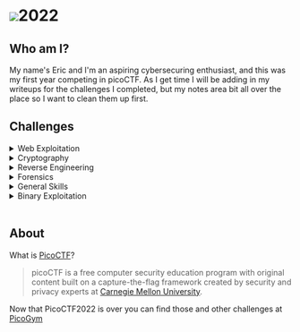 # <img src="https://picoctf.org/img/logos/picoctf-logo-horizontal-white.svg">**2022**


## **Who am I?**
My name's Eric and I'm an aspiring cybersecuring enthusiast, and this was my first year competing in picoCTF.  As I get time I will be adding in my writeups for the challenges I completed, but my notes area bit all over the place so I want to clean them up first.

## **Challenges**

<details>

<summary>Web Exploitation</summary>

|Challenge|Points|Completed|
|:--- | :---: | :---: |
|[Includes](./WebExploitation/Includes/)|100|yes|
</details>

<details>

<summary>Cryptography</summary>

|Challenge|Points|Completed|
|:--- | :---: | :---: |
|[basic-mod1](./Cryptography/basic-mod1)|100|yes|
|[basic-mod2](./Cryptography/basic-mod2)|100|yes|
|[credstuff](./Cryptography/credstuff)|100|yes|
</details>

<details>

<summary>Reverse Engineering</summary>

|Challenge|Points|Completed|
|:--- | :---: | :---: |
|[file-run1](./ReverseEngineering/file-run1/)|100|yes|
|[file-run2](./ReverseEngineering/file-run2/)|100|yes|
|[File-types](./ReverseEngineering/File-types/)|100|yes|
|[GDB Test Drive](./ReverseEngineering/GDB-Test-Drive/)|100|yes|
</details>

<details>

<summary>Forensics</summary>

|Challenge|Points|Completed|
|:--- | :---: | :---: |
|[ENHANCE!](./Forensics/Enhance!/)|100|
</details>

<details>

<summary>General Skills</summary>

|Challenge|Points|Completed|
|:--- | :---: | :---: |

</details>

<details>

<summary>Binary Exploitation</summary>

|Challenge|Points|Completed|
|:--- | :---: | :---: |
|[basic-file-exploit](./BinaryExploitation/basic-file-exploit)|100|yes|
|[Buffer Overflow 0](./BinaryExploitation/buffer-overflow-0)|100|yes|
|[CVE-XXXX-XXXX](./BinaryExploitation/CVE-XXXX-XXXX)|100|yes|
</details><br>

## **About**
What is [PicoCTF](http://www.picoctf.org)?

>picoCTF is a free computer security education program with original content built on a capture-the-flag framework created by security and privacy experts at [Carnegie Mellon University](https://cmu.edu/).

Now that PicoCTF2022 is over you can find those and other challenges at [PicoGym](https://play.picoctf.org/practice)